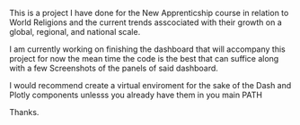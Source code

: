 This is a project I have done for the New Apprenticship course in relation to World Religions and the current trends asscociated with their growth on a global, regional, and national scale.

I am currently working on finishing the dashboard that will accompany this project for now the mean time the code is the best that can suffice along with a few Screenshots of the panels of said dashboard.

I would recommend create a virtual enviroment for the sake of the Dash and Plotly components unlesss you already have them in you main PATH

Thanks.
